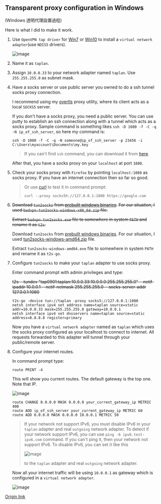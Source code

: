 ## Transparent proxy configuration in Windows
(Windows 透明代理設置過程)

Here is what I did to make it work.

1. Use `OpenVPN tap driver` for 
   [Win7](https://build.openvpn.net/downloads/releases/tap-windows-9.24.2-I601-Win7.exe) or 
   [Win10](https://build.openvpn.net/downloads/releases/tap-windows-9.24.2-I601-Win10.exe) 
   to install a `virtual network adapter`(use `NDIS5` drivers).

   ![image](https://user-images.githubusercontent.com/30760636/263932470-fdb4d9ea-2b98-4fd5-a62c-5f3cc039b06d.png)

2. Name it as `taplan`.
3. Assign `10.0.0.33` to your network adapter named `taplan`. Use `255.255.255.0` as subnet mask.
4. Have a socks server or use public server you owned to do a ssh tunnel socks proxy connection.

   I recommend using my [overtls](https://github.com/ShadowsocksR-Live/overtls) proxy utility,
   where its client acts as a local `SOCKS5` server.

   If you don't have a socks proxy, you need a public server.
   You can use putty to establish an ssh connection along with a tunnel which acts as a socks proxy.
   Sample command is something likes `ssh -D 1080 -f -C -q -N ip_of_ssh_server`, so here my command is:
   ```
   ssh -D 1080 -f -C -q -N someone@ip_of_ssh_server -p 23456 -i C:\Users\myaccount\Documents\my.key
   ```
   > If you can't find `ssh` command, you can download it from [here](https://github.com/PowerShell/Win32-OpenSSH/releases).

   After that, you have a socks proxy on your `localhost` at port `1080`.

5. Check your socks proxy with `Firefox` by pointing `localhost:1080` as socks proxy.
If you have an internet connection then so far so good.
   > Or use [curl](https://curl.se/windows/) to test it in command prompt:
   > ```
   > curl --proxy socks5h://127.0.0.1:1080 https://google.com
   > ```

6. ~~Download `tun2socks` from [prebuilt windows binaries](https://github.com/ssrlive/badvpn/releases).~~
   ~~For our situation, I used `badvpn-tun2socks-windows-x86_64.zip` file.~~

   ~~Extract `badvpn-tun2socks.exe` file to somewhere in system `PATH` and rename it as `t2s`.~~

   Download `tun2socks` from [prebuilt windows binaries](https://github.com/xjasonlyu/tun2socks/releases).
   For our situation, I used [tun2socks-windows-amd64.zip](https://github.com/xjasonlyu/tun2socks/releases/download/v2.5.1/tun2socks-windows-amd64.zip) file.

   Extract `tun2socks-windows-amd64.exe` file to somewhere in system `PATH` and rename it as `t2s-go`.

7. Configure `tun2socks` to make your `taplan` adapter to use socks proxy.

   Enter command prompt with admin privileges and type:

   ~~t2s --tundev "tap0901:taplan:10.0.0.33:10.0.0.0:255.255.255.0" --netif-ipaddr 10.0.0.1 --netif-netmask 255.255.255.0 --socks-server-addr 127.0.0.1:1080~~

   ```
   t2s-go -device tun://taplan -proxy socks5://127.0.0.1:1080
   netsh interface ipv4 set address name=taplan source=static addr=10.0.0.33 mask=255.255.255.0 gateway=10.0.0.1
   netsh interface ipv4 set dnsservers name=taplan source=static address=8.8.8.8 register=primary
   ```
   Now you have a `virtual network adapter` named as `taplan` which uses the socks proxy configured as your localhost to connect to internet.
   All requests forwarded to this adapter will tunnel through your public/remote server.

8. Configure your internet routes.

   In command prompt type:
   ```
   route PRINT -4
   ```
   This will show you current routes. The default gateway is the top one. Note that IP.

   ![image](https://user-images.githubusercontent.com/30760636/263947329-db57c742-580b-4681-824f-c9f91b50a0aa.png)

   ```
   route CHANGE 0.0.0.0 MASK 0.0.0.0 your_current_gateway_ip METRIC 400
   route ADD ip_of_ssh_server your_current_gateway_ip METRIC 60
   route ADD 0.0.0.0 MASK 0.0.0.0 10.0.0.1 METRIC 50
   ```

   > If your network not support IPv6, you must disable IPv6 in your `taplan` adapter and real `outgoing` network adapter.
   > To detect if your network support IPv6, you can use `ping -6 ipv6.test-ipv6.com` command.
   > If you can't ping it, then your network not support IPv6.
   > To disable IPv6, you can set it like this
   >
   > ![image](https://user-images.githubusercontent.com/30760636/264288164-3e1b933b-fe85-4828-bcae-69f2295b6f2b.png)
   >
   > to the `taplan` adapter and real `outgoing` network adapter.

   Now all your internet traffic will be using `10.0.0.1` as gateway which is configured in a `virtual network adapter`.

   ![image](https://user-images.githubusercontent.com/30760636/263973875-55903a3b-c40f-4ca6-9ccf-aefe8c7c893e.png)

[Origin link](https://superuser.com/questions/1339015/virtual-network-adapter-that-forwards-request-to-a-socks-proxy)
